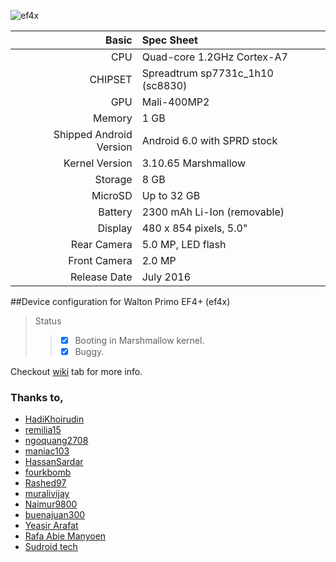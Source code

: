![ef4x](https://raw.githubusercontent.com/Parthib24/android_device_walton_ef4x/cm-13.0/.ef4x.jpg)

Basic   | Spec Sheet
-------:|:-------------------------
CPU     | Quad-core 1.2GHz Cortex-A7
CHIPSET | Spreadtrum sp7731c_1h10 (sc8830)
GPU     | Mali-400MP2
Memory  | 1 GB
Shipped Android Version | Android 6.0 with SPRD stock
Kernel Version | 3.10.65 Marshmallow
Storage | 8 GB
MicroSD | Up to 32 GB
Battery | 2300 mAh Li-Ion (removable)
Display | 480 x 854 pixels, 5.0"
Rear Camera  | 5.0 MP, LED flash
Front Camera | 2.0 MP
Release Date | July 2016

##Device configuration for Walton Primo EF4+ (ef4x)

> Status
>> - [x] Booting in Marshmallow kernel.
>> - [x] Buggy.

Checkout [wiki](https://github.com/Parthib24/android_device_walton_ef4x/wiki) tab for more info.

### Thanks to,
 * [HadiKhoirudin](https://github.com/HadiKhoirudin)
 * [remilia15](https://github.com/remilia15)
 * [ngoquang2708](https://github.com/ngoquang2708)
 * [maniac103](https://github.com/maniac103)
 * [HassanSardar](https://github.com/HassanSardar)
 * [fourkbomb](https://github.com/fourkbomb)
 * [Rashed97](https://github.com/Rashed97)
 * [muralivijay](https://github.com/muralivijay)
 * [Naimur9800](https://github.com/Naimur9800)
 * [buenajuan300](https://github.com/buenajuan300)
 * [Yeasir Arafat](https://www.facebook.com/yeasir.official)
 * [Rafa Abie Manyoen](https://www.facebook.com/cahgantengbingitz)
 * [Sudroid tech](https://www.facebook.com/groups/sudroid.tech)
